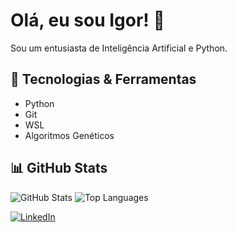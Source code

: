 # Olá, eu sou Igor! 👋

Sou um entusiasta de Inteligência Artificial e Python.  

## 🔧 Tecnologias & Ferramentas
- Python
- Git
- WSL
- Algoritmos Genéticos

## 📊 GitHub Stats
![GitHub Stats](https://github-readme-stats.vercel.app/api?username=JIgor08&show_icons=true&theme=radical)
![Top Languages](https://github-readme-stats.vercel.app/api/top-langs/?username=JIgor08&layout=compact&theme=radical)

[![LinkedIn](https://img.shields.io/badge/LinkedIn-0077B5?style=for-the-badge&logo=linkedin&logoColor=white)](https://www.linkedin.com/in/jo%C3%A3o-d-0b79b931a/)


